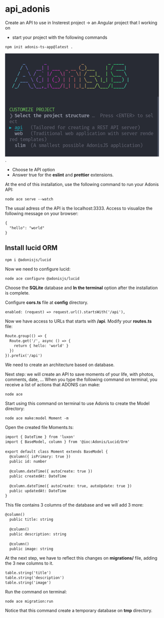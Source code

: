 # api_adonis
Create an API to use in Insterest project -> an Angular project that I working on

* start your project with the following commands
```
npm init adonis-ts-app@latest .
```
![adonis installation command](images/install.png "adonis installation command").

* Choose te API option
* Answer true for the **eslint** and **prettier** extensions.

At the end of this installation, use the following command to run your Adonis API:

```
node ace serve --watch
```
The usual adress of the API is the localhost:3333. Access to visualize the following message on your browser:

```
{
  "hello": "world"
}
```
## Install lucid ORM

```
npm i @adonisjs/lucid
```
Now we need to configure lucid:
```
node ace configure @adonisjs/lucid
```
Choose the **SQLite** database and **In the terminal** option after the  installation is complete.

Configure **cors.ts** file at **config** directory.

```
enabled: (request) => request.url().startsWith('/api'),

```
Now we have access to URLs that starts with **/api**.
Modify your **routes.ts** file:

```
Route.group(() => {
  Route.get('/', async () => {
    return { hello: 'world' }
  })
}).prefix('/api')
```
We need to create an architecture based on database.

Next step: we will create an API to save moments of your life, with photos, comments, date, ...
When you type the following command on terminal, you receive a list of actions that ADONIS can make:

```
node ace
```

Start using this command on terminal to use Adonis to create the Model directory:

```
node ace make:model Moment -m
```
Open the created file Moments.ts:

```
import { DateTime } from 'luxon'
import { BaseModel, column } from '@ioc:Adonis/Lucid/Orm'

export default class Moment extends BaseModel {
  @column({ isPrimary: true })
  public id: number

  @column.dateTime({ autoCreate: true })
  public createdAt: DateTime

  @column.dateTime({ autoCreate: true, autoUpdate: true })
  public updatedAt: DateTime
}
```
This file contains 3 columns of the database and we will add 3 more:

```
@column()
  public title: string

  @column()
  public description: string

  @column()
  public image: string
```
At the next step, we have to reflect this changes on **migrations/** file, adding the 3 new columns to it.

```
table.string('title')
table.string('description')
table.string('image')
```
Run the command on terminal:
```
node ace migration:run
```
Notice that this command create a temporary database on **tmp** directory.
